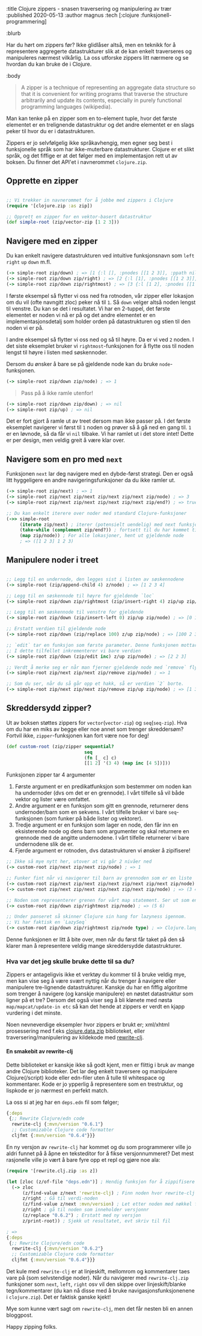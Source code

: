:title Clojure zippers - snasen traversering og manipulering av trær
:published 2020-05-13
:author magnus
:tech [:clojure :funksjonell-programmering]

:blurb

Har du hørt om zippers før? Ikke glidlåser altså, men en teknikk for å representere aggregerte datastrukturer slik at de kan enkelt traverseres og manipuleres nærmest vilkårlig.
La oss utforske zippers litt nærmere og se hvordan du kan bruke de i Clojure.


:body

> A zipper is a technique of representing an aggregate data structure so that it is convenient for writing programs that traverse the structure arbitrarily and update its contents, especially in purely functional programming languages (wikipedia).

Man kan tenke på en zipper som en to-element tuple, hvor det første elementet er en trelignende datastruktur og det andre elementet
er en slags peker til hvor du er i datastrukturen.

Zippers er jo selvfølgelig ikke språkavhengig, men egner seg best i funksjonelle språk som har ikke-muterbare datastrukturer.
Clojure er et slikt språk, og det fiffige er at det følger med en implementasjon rett ut av boksen. Du finner det API'et i navnerommet `clojure.zip`.



## Opprette en zipper
```clojure

;; Vi trekker in navnerommet for å jobbe med zippers i Clojure
(require '[clojure.zip :as zip])

;; Opprett en zipper for en vektor-basert datastruktur
(def simple-root (zip/vector-zip [1 2 3]))
```

## Navigere med en zipper
Du kan enkelt navigere datastrukturen ved intuitive funksjonsnavn som `left` `right` `up` `down` m.fl.
```clojure
(-> simple-root zip/down) ; => [1 {:l [], :pnodes [[1 2 3]], :ppath nil, :r (2 3)}]
(-> simple-root zip/down zip/right) ; => [2 {:l [1], :pnodes [[1 2 3]], :ppath nil, :r (3)}]
(-> simple-root zip/down zip/rightmost) ; => [3 {:l [1 2], :pnodes [[1 2 3]], :ppath nil, :r nil}]
```

I første eksempel så flytter vi oss ned fra rotnoden, vår zipper eller lokasjon om du vil (ofte navngitt zloc) peker nå til `1`.
Så `down` velger altså noden lengst til venstre. Du kan se det i resultatet. Vi har en 2-tuppel, det første elementet er noden vi nå er på og det andre elementet er en implementasjonsdetalj som holder orden på datastrukturen og stien til den noden vi er på.

I andre eksempel så flytter vi oss ned og så til høyre. Da er vi ved `2` noden.
I det siste eksemplet bruker vi `rightmost`-funksjonen for å flytte oss til noden lengst til høyre i listen med søskennoder.


Dersom du ønsker å bare se på gjeldende node kan du bruke `node`-funksjonen.
```clojure
(-> simple-root zip/down zip/node) ; => 1
```

> Pass på å ikke ramle utenfor!
```clojure
(-> simple-root zip/down zip/down) ; => nil
(-> simple-root zip/up) ; => nil
```
Det er fort gjort å ramle ut av treet dersom man ikke passer på. I det første eksemplet navigerer vi først til `1` noden og prøver så å gå ned en gang til. `1` er en løvnode, så da får vi `nil` tilbake. Vi har ramlet ut i det store intet!
Dette er per design, men veldig greit å være klar over.

## Navigere som en pro med `next`
Funksjonen `next` lar deg navigere med en dybde-først strategi. Den er også litt hyggeligere en andre navigeringsfunksjoner da du ikke ramler ut.

```clojure
(-> simple-root zip/next) ; => 1
(-> simple-root zip/next zip/next zip/next zip/next zip/node) ; => 3       - Huh?
(-> simple-root zip/next zip/next zip/next zip/next zip/end?) ; => true    - Aha!

;; Du kan enkelt iterere over noder med standard Clojure-funksjoner
(->> simple-root
     (iterate zip/next) ; iterer (potensielt uendelig) med next funksjonen
     (take-while (complement zip/end?)) ; fortsett til du har kommet til jordens/treets ende
     (map zip/node)) ; For alle lokasjoner, hent ut gjeldende node
     ; => ([1 2 3] 1 2 3)
```

## Manipulere noder i treet

```clojure

;; Legg til en undernode, den legges sist i listen av søskennodene
(-> simple-root (zip/append-child 4) z/node) ; => [1 2 3 4]

;; Legg til en søskennode til høyre for gjeldende `loc`
(-> simple-root zip/down zip/rightmost (zip/insert-right 4) zip/up zip/node) ; => [1 2 3 4]

;; Legg til en søskennode til venstre for gjeldende
(-> simple-root zip/down (zip/insert-left 0) zip/up zip/node) ; => [0 1 2 3]

;; Erstatt verdien til gjeldende node
(-> simple-root zip/down (zip/replace 100) z/up zip/node) ; => [100 2 3]

;; `edit` tar en funksjon som første parameter. Denne funksjonen mottar gjeldende verdi som input parameter.
;; I dette tilfellet inkrementerer vi bare verdien
(-> simple-root zip/down (zip/edit inc) z/up zip/node) ; => [2 2 3]

;; Verdt å merke seg er når man fjerner gjeldende node med `remove` flytter lokasjon seg til forrige node gitt en dypde-først traversering
(-> simple-root zip/next zip/next zip/remove zip/node) ; => 1

;; Som du ser, når du så går opp et hakk, så er verdien `2` borte.
(-> simple-root zip/next zip/next zip/remove zip/up zip/node) ; => [1 3]

```

## Skreddersydd zipper?
Ut av boksen støttes zippers for `vector`(`vector-zip`) og `seq`(`seq-zip`). Hva om du har en miks av begge eller noe annet som trenger skreddersøm? Fortvil ikke, `zipper`-funksjonen kan fort være noe for deg!

```clojure
(def custom-root (zip/zipper sequential?
                             seq
                             (fn [_ c] c)
                             [[1 2] '(3 4) (map inc [4 5])]))

```
Funksjonen zipper tar 4 argumenter
1. Første argument er en predikatfunksjon som bestemmer om noden kan ha undernoder (dvs om det er en grennode). I vårt tilfelle så vil både vektor og lister være omfattet.
2. Andre argument er en funksjon som gitt en grennode, returnerer dens undernoder/barn som en sekvens. I vårt tilfelle bruker vi bare `seq`-funksjonen (som funker på både lister og vektorer).
3. Tredje argument er en funksjon som lager en node, den får inn en eksisterende node og dens barn som argumenter og skal returnere en grennode med de angitte undernodene. I vårt tilfelle returnerer vi bare undernodene slik de er.
4. Fjerde argument er rotnoden, dvs datastrukturen vi ønsker å zipifisere!

```clojure
;; Ikke så mye nytt her, utover at vi går 2 nivåer ned
(-> custom-root zip/next zip/next zip/node) ; => 1

;; Funker fint når vi navigerer til barn av grennoden som er en liste
(-> custom-root zip/next zip/next zip/next zip/next zip/next zip/node) ; => 3
(-> custom-root zip/next zip/next zip/next zip/next zip/node) ; => (3 4)

;; Noden som representerer grenen for vårt map statement. Ser ut som en vanlig liste.
(-> custom-root zip/down zip/rightmost zip/node) ; => (5 6)

;; Under panseret så skinner Clojure sin hang for lazyness igennom.
;; Vi har faktisk en `LazySeq`
(-> custom-root zip/down zip/rightmost zip/node type) ; => Clojure.lang.LazySeq
```

Denne funksjonen er litt å bite over, men når du først får taket på den så klarer man å representere veldig mange skreddersydde datastrukturer.


### Hva var det jeg skulle bruke dette til sa du?
Zippers er antageligvis ikke et verktøy du kommer til å bruke veldig mye, men kan vise seg å være svært nyttig når du trenger å  navigere eller manipulere tre-lignende datastrukturer.
Kanskje du har en fiffig algoritme som trenger å navigere (og kanskje manipulere) en nøstet datastruktur som ligner på et tre?
Dersom det også viser seg å bli klønete med nøsta `map/mapcat/update-in etc` så kan det hende at zippers er verdt en kjapp vurdering i det minste.

Noen nevneverdige eksempler hvor zippers er brukt er;  xml/xhtml prosessering med f.eks [clojure.data.zip](https://github.com/clojure/data.zip) biblioteket, eller traversering/manipulering av kildekode med [rewrite-clj](https://github.com/xsc/rewrite-clj).


#### En smakebit av rewrite-clj
Dette biblioteket er kanskje ikke så godt kjent, men er flittig i bruk av mange andre Clojure biblioteker.
Det lar deg enkelt traversere og manipulere Clojure(/script) kode eller edn-filer uten å tulle til whitespace og kommentarer.
Kode er jo ypperlig å representere som en trestruktur, og lispkode er jo nærmest en perfekt match.


La oss si at jeg har en `deps.edn` fil som følger;
```clojure
{:deps
 {;; Rewrite Clojure/edn code
  rewrite-clj {:mvn/version "0.6.1"}
  ;; Customizable Clojure code formatter
  cljfmt {:mvn/version "0.6.4"}}}
```

En ny versjon av `rewrite-clj` har kommet og du som programmerer ville jo aldri funnet på å åpne en teksteditor for å fikse versjonnummeret?
Det mest rasjonelle ville jo vært å bare fyre opp et repl og gjøre noe ala:

```clojure
(require '[rewrite.clj.zip :as z])

(let [zloc (z/of-file "deps.edn")] ; Hendig funksjon for å zippifisere innholdet av en edn/clojure/clojurescript fil
  (-> zloc
      (z/find-value z/next 'rewrite-clj) ; Finn noden hvor rewrite-clj er nøkkel
      z/right ; Gå til verdi-noden
      (z/find-value z/next :mvn/version) ; Let etter noden med nøkkel for versjonsnr
      z/right ; gå til noden som inneholder versjonnr
      (z/replace "0.6.2") ; Erstatt med ny versjon
      z/print-root)) ; Sjekk ut resultatet, evt skriv til fil

; =>
{:deps
 {;; Rewrite Clojure/edn code
  rewrite-clj {:mvn/version "0.6.2"}
  ;; Customizable Clojure code formatter
  cljfmt {:mvn/version "0.6.4"}}}

```

Det kule med `rewrite-clj` er at linjeskift, mellomrom og kommentarer taes vare på (som selvstendige noder). Når du navigerer med `rewrite-clj.zip` funksjoner som `next`, `left`, `right` osv vil den skippe over linjeskift/blanke tegn/kommentarer (du kan nå disse med å bruke navigasjonsfunksjonenene i `clojure.zip`).
Det er faktisk ganske kjekt!

Mye som kunne vært sagt om `rewrite-clj`, men det får nesten bli en annen bloggpost.



Happy zipping folks.
